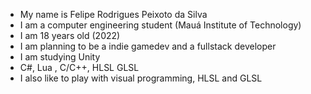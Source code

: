 - My name is Felipe Rodrigues Peixoto da Silva
- I am a computer engineering student (Mauá Institute of Technology)
- I am 18 years old (2022)
- I am planning to be a indie gamedev and a fullstack developer
- I am studying Unity
- C#, Lua , C/C++, HLSL GLSL
- I also like to play with visual programming, HLSL and GLSL
